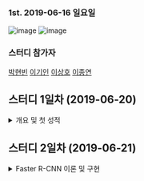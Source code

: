 ﻿### 1st. 2019-06-16 일요일
![image](https://user-images.githubusercontent.com/27988544/59562432-acfffe80-9067-11e9-9166-ef8c9efa5565.png)
![image](https://user-images.githubusercontent.com/27988544/59562425-88a42200-9067-11e9-9ec7-ba637aa48247.png)
  
  ### 스터디 참가자
  <a href="https://github.com/sksms17456">박현빈</a>
  <a href="https://github.com/marco0332">이기인</a>
  <a href="#">이상호</a>
  <a href="https://github.com/stupid07">이종연</a>
  
  ## 스터디 1일차 (2019-06-20)
  <details>
  <summary>개요 및 첫 성적</summary>
  
  <p>
  
  Object Detection은 Bounding Box를 예측하면서 동시에 Box 안의 Object의 class를 예측하는 작업.
  ![fig1_cv_task](https://user-images.githubusercontent.com/27988544/59810455-3d786080-9340-11e9-95b8-04227a0a5de9.png)
  
  따라서 이 문제를 해결하는 접근 방법으로 1-stage와 2-stage로 나뉜다.
  1-stage는 속도면에서 장점을 보이고, 2-stage는 정확도면에서 장점을 보인다.
  ![fig5_2stage](https://user-images.githubusercontent.com/27988544/59810468-4d904000-9340-11e9-9c5b-4959603a54b2.png)
  ![fig6_1stage](https://user-images.githubusercontent.com/27988544/59810475-55e87b00-9340-11e9-9db4-3e64003bd75c.png)
  
  우리는 성능을 높이는 것이 최종 목표지만, 처음부터 구현을 해 보면서 이론을 이해하고 최근 발표된 논문까지 구현해보는 것을 중점적으로 진행할 예정이다.
  ![fig4_paper_trend_2019](https://user-images.githubusercontent.com/27988544/59810507-7d3f4800-9340-11e9-9d5a-59e07fd8fa30.png)
  
  일단 새로운 노트북을 지급 받았으니 Tensorflow를 설치해야 했다.<br>
  <a href="https://pythonkim.tistory.com/137?category=574546">윈도우10 Tensorflow 설치</a>
  
  가상환경 활성화 명령어<br>
  python -m venv tf_1<br>
  cd tf_1<br>
  Scripts\activate.bat<br>
  
  
  ### 첫번째 시도!
  ![image](https://user-images.githubusercontent.com/27988544/59836793-24df6900-9387-11e9-8687-f42cc8bfc563.png)
  공부를 좀 더 해야할 듯. 어떻게 하면 성능을 높일 수 있을지, tensorflow로 기본부터 코딩하는 것도 좋을 듯.
  <br>
  
  </p>
  </details>
  
  ## 스터디 2일차 (2019-06-21)
  
  <details>
  <summary> Faster R-CNN 이론 및 구현</summary>
  <p>
  
  #### Faster R-CNN 구현해보기
  Object Detection에는 여러 알고리즘이 있다. R-CNN, YOLO 등등.  
  최초가 된 분석 방법은 R-CNN이고, selective search의 단점을 보오나하면서 속도를 올린게 Faster R-CNN이다.  
  Faster R-CNN은 정확도가 높지만 YOLO보다는 느리다. (속도와 정확도의 trade-off)  
  캐글에서 요구하는 것은 '정확도'이므로, 우리는 R-CNN과 같은 2-stage 모델을 우선적으로 구현해보기로 했다.  
  <br>
  
  #### Architecture
  Faster R-CNN은 두개의 네트워크로 구성이 되어 있다.  
  - Deep Convolution Network로서 Region Proposal Network (RPN)
  - Fast R-CNN Detector로서 앞의 proposed regions을 사용해서 object를 탐색
  <br>
  
  Faster R-CNN에는 2개의 모듈이 존재하지만, 전체적으로는 하나의 object detection network라고 볼 수 있음.  
  이게 중요한 이유는 Faster R-CNN 이후부터 fully differentiable model이기 때문이다.  
  ![image](https://user-images.githubusercontent.com/27988544/59889077-9100b200-9405-11e9-80a0-ac8bc9c4b4db.png)
    
  <br>
  <b>1. Input Images</b>
  
  - H x W x D를 갖고 있는, RGB Image<br><br>
    
  <b>2. Base Network (Shared Network)</b>
  
  - Name Meaning : selective search를 통해 나온 수천개 각각의 region proposals마다 CNN을 사용해서 forward pass를 했었던 이전 모델. 또한 3개의 모델(feature를 뽑아내는 CNN, 어떤 class인지 알아내는 classifier, bounding boxes를 예측하는 regression model)을 각각 학습시켜야 했음.  <br>Fast R-CNN에서는 중복되는 연산을 하나의 CNN으로 해결. 즉 이미지를 가장 먼저 받아서 feature를 뽑아내는 일을 하기 때문에 base network 또는 중복되는 일을 하나의 CNN에서 처리하기 때문에 shared network라고 함.<br><br>  
  
  <b>3. How it works</b><br>
  - Base network가 하는 일은 특징 추출이다. 중요한 것은 pretrained model을 사용해야 한다는 것. (transfer learning과 유사)  <br>모델은 기존의 모델을 주로 사용. ResNet, VGG, Inception 등. 다만 찾고자 하는 object의 feature를 뽑아내야 하기 때문에 이미 해당 object를 학습해놓은 상태여야 함.<br>
  
  ![image](https://user-images.githubusercontent.com/27988544/59889204-3ddb2f00-9406-11e9-8191-0b08195afe94.png)<br><br>
  <b>4. Region Proposal Network</b>
  - RPN은 conv를 통해 구현하며, input은 이전 base network에서 뽑아낸 feature maps를 사용. Region proposals을 생성하기 위해서는 base network에서 생성한 feature maps위에 n x n spatial window (보통 3 x 3)를 슬라이드 시킨다. 각각의 sliding-window가 찍은 지점마다, 한번에 여러개의 region proposals을 예측하게 된다. Region proposals의 최고 갯수는 k로 나타내며, 이것을 <b>Anchor</b>라고 부른다. 보통 각 sliding window의 지점마다 9개의 anchors가 존재하며, 3개의 서로 다른 종횡비 (aspect ratios) 그리고 3개의 서로 다른 크기 (scales)가 조합되며 모두 동일한 중앙지점을 가지게 됨.<br>
  ![image](https://user-images.githubusercontent.com/27988544/59889289-ade9b500-9406-11e9-81a4-7fd5cfb3187c.png)<br>
  <br>
  Sliding window를 통해 나온 feature map의 depth는 더 낮은 차원이 됨( ex) 512 depth -> 256 depth ) 이후의 output 값은 1 x 1 kernel을 갖고 있는 두개의 convolutional layers로 양분되어 들어가게 된다.  
  <br>
  <b>Classification layer</b>에서는 anchor당 2개의 predictions값을 내놓으며, 객체인지에 대한 확률값을 의미.  
  <br>
  Regeression layer (또는 bounding box adjustment layer)는 각 anchor당 델타값들 <sub>x<sub>center</sub></sub>, <sub>y<sub>center</sub></sub>, <sub>width</sub>, <sub>height</sub> 4개의 값을 구함. 이 델타 값들은 anchors에 적용이 되어서 최종 proposals을 얻게 된다.
  
  ![image](https://user-images.githubusercontent.com/27988544/59890063-29009a80-940a-11e9-9684-df3dc27012c0.png)
  <br>
  
  <b>4. Classifier of Background and Foreground</b><br>
  Classifier를 학습시키기 위한 training data는 바로 위의 RPN으로 부터 얻은 anchors와 ground-truth boxes 이다.  
  모든 anchors를 foreground이냐 또는 background이냐로 분류를 해야함. 분류를 하는 기준은 anchor가 ground-truth box와 오버랩되는 부분이 크면 foreground기ㅗ, 적으면 background이다. 각각의 anchor마다 foreground인지 아니면 background인지 구별하는 값을 p<sup>*</sup> 값이라고 했을 때 공식은 다음과 같다.<br>
  <math xmlns="http://www.w3.org/1998/Math/MathML" display="block">
  <msup>
    <mi>p</mi>
    <mo>&#x2217;<!-- ∗ --></mo>
  </msup>
  <mo>=</mo>
  <mrow>
    <mo>{</mo>
    <mtable columnalign="left left" rowspacing=".2em" columnspacing="1em" displaystyle="false">
      <mtr>
        <mtd>
          <mn>1</mn>
        </mtd>
        <mtd>
          <mtext>if&#xA0;</mtext>
          <mi>I</mi>
          <mi>o</mi>
          <mi>U</mi>
          <mo>&#x003E;<!-- > --></mo>
          <mn>0.7</mn>
        </mtd>
      </mtr>
      <mtr>
        <mtd>
          <mo>&#x2212;<!-- − --></mo>
          <mn>1</mn>
        </mtd>
        <mtd>
          <mtext>if&#xA0;</mtext>
          <mi>I</mi>
          <mi>o</mi>
          <mi>U</mi>
          <mo>&#x003C;<!-- < --></mo>
          <mn>0.3</mn>
        </mtd>
      </mtr>
      <mtr>
        <mtd>
          <mn>0</mn>
        </mtd>
        <mtd>
          <mtext>if otherwise</mtext>
        </mtd>
      </mtr>
    </mtable>
    <mo fence="true" stretchy="true" symmetric="true"></mo>
  </mrow>
</math>
  
  </p>
  </details>